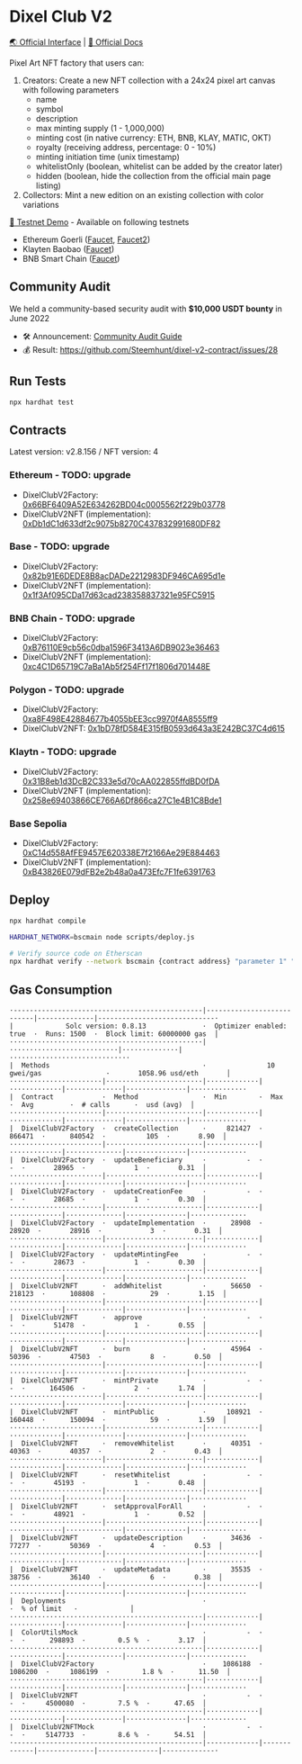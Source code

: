 # Dixel Club V2

[🌏 Official Interface](https://dixelclub.com/) | [📖 Official Docs](https://docs.dixelclub.com/)

Pixel Art NFT factory that users can:
1. Creators: Create a new NFT collection with a 24x24 pixel art canvas with following parameters
    - name
    - symbol
    - description
    - max minting supply (1 - 1,000,000)
    - minting cost (in native currency: ETH, BNB, KLAY, MATIC, OKT)
    - royalty (receiving address, percentage: 0 - 10%)
    - minting initiation time (unix timestamp)
    - whitelistOnly (boolean, whitelist can be added by the creator later)
    - hidden (boolean, hide the collection from the official main page listing)
2. Collectors: Mint a new edition on an existing collection with color variations

[🧪 Testnet Demo](https://v2testnet.dixel.club/) - Available on following testnets
- Ethereum Goerli ([Faucet](https://goerli-faucet.mudit.blog/), [Faucet2](https://faucet.paradigm.xyz/))
- Klayten Baobao ([Faucet](https://baobab.wallet.klaytn.foundation/faucet))
- BNB Smart Chain ([Faucet](https://testnet.binance.org/faucet-smart))

## Community Audit
We held a community-based security audit with **$10,000 USDT bounty**  in June 2022

- 🛠 Announcement: [Community Audit Guide](https://github.com/Steemhunt/dixel-v2-contract/blob/main/COMMUNITY_AUDIT.md)
- 💰 Result: https://github.com/Steemhunt/dixel-v2-contract/issues/28

## Run Tests
```bash
npx hardhat test
```

## Contracts
Latest version: v2.8.156 / NFT version: 4


### Ethereum - TODO: upgrade
- DixelClubV2Factory: [0x66BF6409A52E634262BD04c0005562f229b03778](https://etherscan.io/address/0x66BF6409A52E634262BD04c0005562f229b03778#code)
- DixelClubV2NFT (implementation): [0xDb1dC1d633df2c9075b8270C437832991680DF82](https://etherscan.io/address/0xDb1dC1d633df2c9075b8270C437832991680DF82#code)

### Base - TODO: upgrade
- DixelClubV2Factory: [0x82b91E6DEDE8B8acDADe2212983DF946CA695d1e](https://basescan.io/address/0x82b91E6DEDE8B8acDADe2212983DF946CA695d1e#code)
- DixelClubV2NFT (implementation): [0x1f3Af095CDa17d63cad238358837321e95FC5915](https://basescan.io/address/0x1f3Af095CDa17d63cad238358837321e95FC5915#code)

### BNB Chain - TODO: upgrade
- DixelClubV2Factory: [0xB76110E9cb56c0dba1596F3413A6DB9023e36463](https://bscscan.com/address/0xB76110E9cb56c0dba1596F3413A6DB9023e36463#code)
- DixelClubV2NFT (implementation): [0xc4C1D65719C7aBa1Ab5f254Ff17f1806d701448E](https://bscscan.com/address/0xc4C1D65719C7aBa1Ab5f254Ff17f1806d701448E#code)

### Polygon - TODO: upgrade
- DixelClubV2Factory: [0xa8F498E42884677b4055bEE3cc9970f4A8555ff9](https://polygonscan.com/address/0xa8F498E42884677b4055bEE3cc9970f4A8555ff9#code)
- DixelClubV2NFT: [0x1bD78fD584E315fB0593d643a3E242BC37C4d615](https://polygonscan.com/address/0x1bD78fD584E315fB0593d643a3E242BC37C4d615#code)

### Klaytn - TODO: upgrade
- DixelClubV2Factory: [0x31B8eb1d3DcB2C333e5d70cAA022855ffdBD0fDA](https://kaiascope.com/account/0x31B8eb1d3DcB2C333e5d70cAA022855ffdBD0fDA?tabId=contractCode)
- DixelClubV2NFT (implementation): [0x258e69403866CE766A6Df866ca27C1e4B1C8Bde1](https://kaiascope.com/account/0x258e69403866CE766A6Df866ca27C1e4B1C8Bde1?tabId=contractCode)

### Base Sepolia
- DixelClubV2Factory: [0xC14d558AfFE9457E620338E7f2166Ae29E884463](https://sepolia.basescan.org/address/0xC14d558AfFE9457E620338E7f2166Ae29E884463#code)
- DixelClubV2NFT (implementation): [0xB43826E079dFB2e2b48a0a473Efc7F1fe6391763](https://sepolia.basescan.org/address/0xB43826E079dFB2e2b48a0a473Efc7F1fe6391763#code)


## Deploy
```bash
npx hardhat compile

HARDHAT_NETWORK=bscmain node scripts/deploy.js

# Verify source code on Etherscan
npx hardhat verify --network bscmain {contract address} "parameter 1" "parameter 2"
```

## Gas Consumption
```
·-----------------------------------------------|---------------------------|--------------|-----------------------------·
|             Solc version: 0.8.13              ·  Optimizer enabled: true  ·  Runs: 1500  ·  Block limit: 60000000 gas  │
················································|···························|··············|······························
|  Methods                                      ·               10 gwei/gas                ·       1058.96 usd/eth       │
·······················|························|·············|·············|··············|···············|··············
|  Contract            ·  Method                ·  Min        ·  Max        ·  Avg         ·  # calls      ·  usd (avg)  │
·······················|························|·············|·············|··············|···············|··············
|  DixelClubV2Factory  ·  createCollection      ·     821427  ·     866471  ·      840542  ·          105  ·       8.90  │
·······················|························|·············|·············|··············|···············|··············
|  DixelClubV2Factory  ·  updateBeneficiary     ·          -  ·          -  ·       28965  ·            1  ·       0.31  │
·······················|························|·············|·············|··············|···············|··············
|  DixelClubV2Factory  ·  updateCreationFee     ·          -  ·          -  ·       28685  ·            1  ·       0.30  │
·······················|························|·············|·············|··············|···············|··············
|  DixelClubV2Factory  ·  updateImplementation  ·      28908  ·      28920  ·       28916  ·            3  ·       0.31  │
·······················|························|·············|·············|··············|···············|··············
|  DixelClubV2Factory  ·  updateMintingFee      ·          -  ·          -  ·       28673  ·            1  ·       0.30  │
·······················|························|·············|·············|··············|···············|··············
|  DixelClubV2NFT      ·  addWhitelist          ·      56650  ·     218123  ·      108808  ·           29  ·       1.15  │
·······················|························|·············|·············|··············|···············|··············
|  DixelClubV2NFT      ·  approve               ·          -  ·          -  ·       51478  ·            1  ·       0.55  │
·······················|························|·············|·············|··············|···············|··············
|  DixelClubV2NFT      ·  burn                  ·      45964  ·      50396  ·       47503  ·            8  ·       0.50  │
·······················|························|·············|·············|··············|···············|··············
|  DixelClubV2NFT      ·  mintPrivate           ·          -  ·          -  ·      164506  ·            2  ·       1.74  │
·······················|························|·············|·············|··············|···············|··············
|  DixelClubV2NFT      ·  mintPublic            ·     108921  ·     160448  ·      150094  ·           59  ·       1.59  │
·······················|························|·············|·············|··············|···············|··············
|  DixelClubV2NFT      ·  removeWhitelist       ·      40351  ·      40363  ·       40357  ·            2  ·       0.43  │
·······················|························|·············|·············|··············|···············|··············
|  DixelClubV2NFT      ·  resetWhitelist        ·          -  ·          -  ·       45193  ·            1  ·       0.48  │
·······················|························|·············|·············|··············|···············|··············
|  DixelClubV2NFT      ·  setApprovalForAll     ·          -  ·          -  ·       48921  ·            1  ·       0.52  │
·······················|························|·············|·············|··············|···············|··············
|  DixelClubV2NFT      ·  updateDescription     ·      34636  ·      77277  ·       50369  ·            4  ·       0.53  │
·······················|························|·············|·············|··············|···············|··············
|  DixelClubV2NFT      ·  updateMetadata        ·      35535  ·      38756  ·       36140  ·            6  ·       0.38  │
·······················|························|·············|·············|··············|···············|··············
|  Deployments                                  ·                                          ·  % of limit   ·             │
················································|·············|·············|··············|···············|··············
|  ColorUtilsMock                               ·          -  ·          -  ·      298893  ·        0.5 %  ·       3.17  │
················································|·············|·············|··············|···············|··············
|  DixelClubV2Factory                           ·    1086188  ·    1086200  ·     1086199  ·        1.8 %  ·      11.50  │
················································|·············|·············|··············|···············|··············
|  DixelClubV2NFT                               ·          -  ·          -  ·     4500080  ·        7.5 %  ·      47.65  │
················································|·············|·············|··············|···············|··············
|  DixelClubV2NFTMock                           ·          -  ·          -  ·     5147733  ·        8.6 %  ·      54.51  │
·-----------------------------------------------|-------------|-------------|--------------|---------------|-------------·
```
